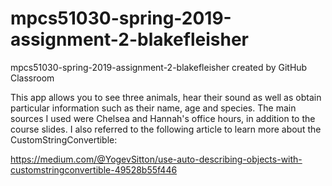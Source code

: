 # mpcs51030-spring-2019-assignment-2-blakefleisher
mpcs51030-spring-2019-assignment-2-blakefleisher created by GitHub Classroom

This app allows you to see three animals, hear their sound as well as obtain particular information such as their name, age and species. The main sources I used were Chelsea and Hannah's office hours, in addition to the course slides. I also referred to the following article to learn more about the CustomStringConvertible: 

https://medium.com/@YogevSitton/use-auto-describing-objects-with-customstringconvertible-49528b55f446

